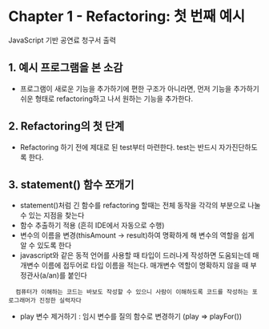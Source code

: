 # Chapter 1 - Refactoring: 첫 번째 예시

JavaScript 기반 공연료 청구서 출력

## 1. 예시 프로그램을 본 소감

* 프로그램이 새로운 기능을 추가하기에 편한 구조가 아니라면, 먼저 기능을 추가하기 쉬운 형태로 refactoring하고 나서 원하는 기능을 추가한다.

## 2. Refactoring의 첫 단계

* Refactoring 하기 전에 제대로 된 test부터 마련한다. test는 반드시 자가진단하도록 한다.

## 3. statement() 함수 쪼개기

* statement()처럼 긴 함수를 refactoring 할때는 전체 동작을 각각의 부분으로 나눌 수 있는 지점을 찾는다
* 함수 추출하기 적용 (흔히 IDE에서 자동으로 수행)
* 변수의 이름을 변경(thisAmount -> result)하여 명확하게 해 변수의 역할을 쉽게 알 수 있도록 한다
* javascript와 같은 동적 언어를 사용할 때 타입이 드러나게 작성하면 도움되는데 매개변수 이름에 접두어로 타입 이름을 적는다. 매개변수 역할이 명확하지 않을 때 부정관사(a/an)를 붙인다
```
  컴퓨터가 이해하는 코드는 바보도 작성할 수 있으니 사람이 이해하도록 코드를 작성하는 포로그래머가 진정한 실력자다
```
* play 변수 제거하기 : 임시 변수를 질의 함수로 변경하기 (play => playFor())